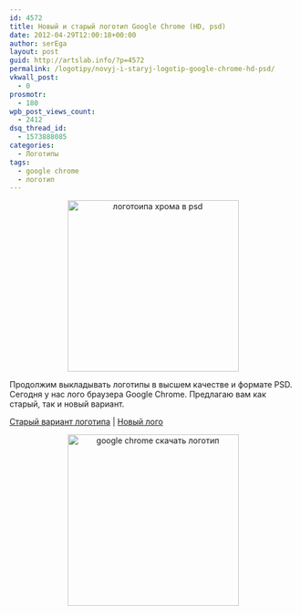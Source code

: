 ```yaml
---
id: 4572
title: Новый и старый логотип Google Chrome (HD, psd)
date: 2012-04-29T12:00:18+00:00
author: serEga
layout: post
guid: http://artslab.info/?p=4572
permalink: /logotipy/novyj-i-staryj-logotip-google-chrome-hd-psd/
vkwall_post:
  - 0
prosmotr:
  - 180
wpb_post_views_count:
  - 2412
dsq_thread_id:
  - 1573888085
categories:
  - Логотипы
tags:
  - google chrome
  - логотип
---
```

<center>
  <a href="{{site.img_cdn}}/logo_chrome_new.png"><img src="{{site.img_cdn}}/logo_chrome_new-300x300.png" alt="логотоипа хрома в psd" title="logo_chrome_new" width="300" height="300" class="aligncenter size-medium wp-image-4573" srcset="{{site.img_cdn}}/logo_chrome_new-300x300.png 300w, {{site.img_cdn}}/logo_chrome_new-100x100.png 100w, {{site.img_cdn}}/logo_chrome_new-150x150.png 150w, {{site.img_cdn}}/logo_chrome_new.png 580w" sizes="(max-width: 300px) 100vw, 300px" /></a></a>
</center>

Продолжим выкладывать логотипы в высшем качестве и формате PSD. Сегодня у нас лого браузера Google Chrome. Предлагаю вам как старый, так и новый вариант.

[Старый вариант логотипа](http://ockre.deviantart.com/art/Google-Chrome-Old-Logo-PSD-206800987) | [Новый лого](http://ockre.deviantart.com/art/Google-Chrome-Logo-PNG-PSD-205463626)

<center>
  <a href="{{site.img_cdn}}/google_chrome_logo_psd.jpg"><img src="{{site.img_cdn}}/google_chrome_logo_psd-300x300.jpg" alt="google chrome скачать логотип" title="google_chrome_logo_psd" width="300" height="300" class="aligncenter size-medium wp-image-4574" srcset="{{site.img_cdn}}/google_chrome_logo_psd-300x300.jpg 300w, {{site.img_cdn}}/google_chrome_logo_psd-100x100.jpg 100w, {{site.img_cdn}}/google_chrome_logo_psd.jpg 894w" sizes="(max-width: 300px) 100vw, 300px" /></center></p>